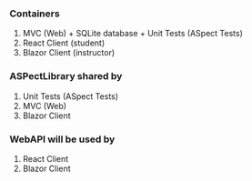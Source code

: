 ### Containers
1. MVC (Web) + SQLite database + Unit Tests (ASpect Tests)
2. React Client (student)
3. Blazor Client (instructor)

### ASPectLibrary shared by
1. Unit Tests (ASpect Tests)
2. MVC (Web)
3. Blazor Client

### WebAPI will be used by
1. React Client
2. Blazor Client
